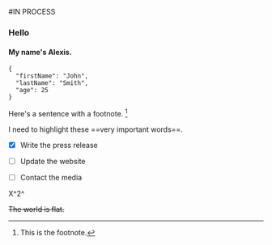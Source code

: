 #IN PROCESS
### **Hello**

#### My name's Alexis.


```
{
  "firstName": "John",
  "lastName": "Smith",
  "age": 25
}
```

Here's a sentence with a footnote. [^1]

[^1]: This is the footnote.


I need to highlight these ==very important words==.


- [x] Write the press release
- [ ] Update the website
- [ ] Contact the media


X^2^

~~The world is flat.~~
